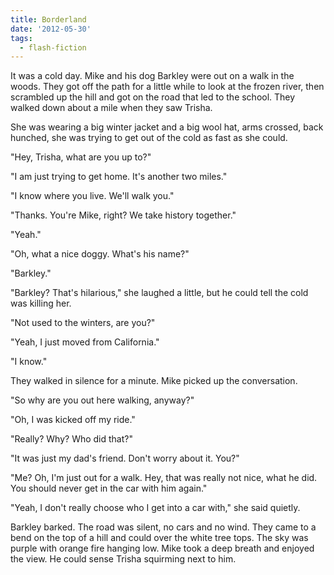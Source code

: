 ```yaml
---
title: Borderland
date: '2012-05-30'
tags:
  - flash-fiction
---
```


It was a cold day. Mike and his dog Barkley were out on a walk in the woods.
They got off the path for a little while to look at the frozen river, then
scrambled up the hill and got on the road that led to the school. They walked
down about a mile when they saw Trisha.

<!-- truncate -->

She was wearing a big winter jacket and a big wool hat, arms crossed, back
hunched, she was trying to get out of the cold as fast as she could.

"Hey, Trisha, what are you up to?"

"I am just trying to get home. It's another two miles."

"I know where you live. We'll walk you."

"Thanks. You're Mike, right? We take history together."

"Yeah."

"Oh, what a nice doggy. What's his name?"

"Barkley."

"Barkley? That's hilarious," she laughed a little, but he could tell the cold
was killing her.

"Not used to the winters, are you?"

"Yeah, I just moved from California."

"I know."

They walked in silence for a minute. Mike picked up the conversation.

"So why are you out here walking, anyway?"

"Oh, I was kicked off my ride."

"Really? Why? Who did that?"

"It was just my dad's friend. Don't worry about it. You?"

"Me? Oh, I'm just out for a walk. Hey, that was really not nice, what he did.
You should never get in the car with him again."

"Yeah, I don't really choose who I get into a car with," she said quietly.

Barkley barked. The road was silent, no cars and no wind. They came to a bend on
the top of a hill and could over the white tree tops. The sky was purple with
orange fire hanging low. Mike took a deep breath and enjoyed the view. He could
sense Trisha squirming next to him.

